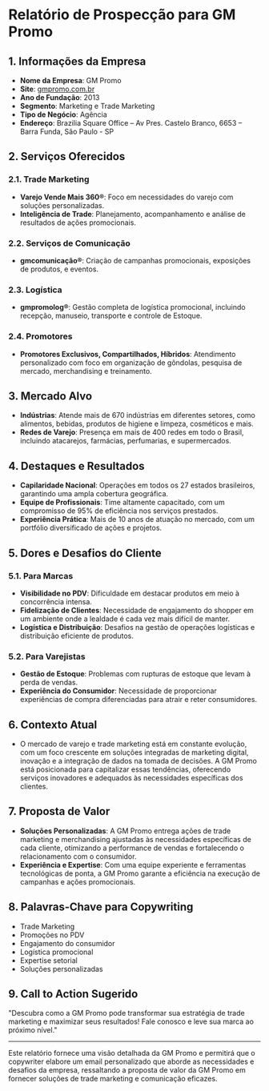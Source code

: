 # Relatório de Prospecção para GM Promo

## 1. Informações da Empresa
- **Nome da Empresa**: GM Promo
- **Site**: [gmpromo.com.br](https://gmpromo.com.br)
- **Ano de Fundação**: 2013
- **Segmento**: Marketing e Trade Marketing
- **Tipo de Negócio**: Agência
- **Endereço**: Brazilia Square Office – Av Pres. Castelo Branco, 6653 – Barra Funda, São Paulo - SP

## 2. Serviços Oferecidos
### 2.1. Trade Marketing
- **Varejo Vende Mais 360®**: Foco em necessidades do varejo com soluções personalizadas.
- **Inteligência de Trade**: Planejamento, acompanhamento e análise de resultados de ações promocionais.

### 2.2. Serviços de Comunicação
- **gmcomunicação®**: Criação de campanhas promocionais, exposições de produtos, e eventos.

### 2.3. Logística
- **gmpromolog®**: Gestão completa de logística promocional, incluindo recepção, manuseio, transporte e controle de Estoque.

### 2.4. Promotores
- **Promotores Exclusivos, Compartilhados, Híbridos**: Atendimento personalizado com foco em organização de gôndolas, pesquisa de mercado, merchandising e treinamento.

## 3. Mercado Alvo
- **Indústrias**: Atende mais de 670 indústrias em diferentes setores, como alimentos, bebidas, produtos de higiene e limpeza, cosméticos e mais.
- **Redes de Varejo**: Presença em mais de 400 redes em todo o Brasil, incluindo atacarejos, farmácias, perfumarias, e supermercados.

## 4. Destaques e Resultados
- **Capilaridade Nacional**: Operações em todos os 27 estados brasileiros, garantindo uma ampla cobertura geográfica.
- **Equipe de Profissionais**: Time altamente capacitado, com um compromisso de 95% de eficiência nos serviços prestados.
- **Experiência Prática**: Mais de 10 anos de atuação no mercado, com um portfólio diversificado de ações e projetos.

## 5. Dores e Desafios do Cliente
### 5.1. Para Marcas
- **Visibilidade no PDV**: Dificuldade em destacar produtos em meio à concorrência intensa.
- **Fidelização de Clientes**: Necessidade de engajamento do shopper em um ambiente onde a lealdade é cada vez mais difícil de manter.
- **Logística e Distribuição**: Desafios na gestão de operações logísticas e distribuição eficiente de produtos.

### 5.2. Para Varejistas
- **Gestão de Estoque**: Problemas com rupturas de estoque que levam à perda de vendas.
- **Experiência do Consumidor**: Necessidade de proporcionar experiências de compra diferenciadas para atrair e reter consumidores.

## 6. Contexto Atual
- O mercado de varejo e trade marketing está em constante evolução, com um foco crescente em soluções integradas de marketing digital, inovação e a integração de dados na tomada de decisões. A GM Promo está posicionada para capitalizar essas tendências, oferecendo serviços inovadores e adequados às necessidades específicas dos clientes.

## 7. Proposta de Valor
- **Soluções Personalizadas**: A GM Promo entrega ações de trade marketing e merchandising ajustadas às necessidades específicas de cada cliente, otimizando a performance de vendas e fortalecendo o relacionamento com o consumidor.
- **Experiência e Expertise**: Com uma equipe experiente e ferramentas tecnológicas de ponta, a GM Promo garante a eficiência na execução de campanhas e ações promocionais.

## 8. Palavras-Chave para Copywriting
- Trade Marketing
- Promoções no PDV
- Engajamento do consumidor
- Logística promocional
- Expertise setorial
- Soluções personalizadas

## 9. Call to Action Sugerido
"Descubra como a GM Promo pode transformar sua estratégia de trade marketing e maximizar seus resultados! Fale conosco e leve sua marca ao próximo nível."

---

Este relatório fornece uma visão detalhada da GM Promo e permitirá que o copywriter elabore um email personalizado que aborde as necessidades e desafios da empresa, ressaltando a proposta de valor da GM Promo em fornecer soluções de trade marketing e comunicação eficazes.